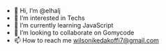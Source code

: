 - 👋 Hi, I’m @elhalj
- 👀 I’m interested in Techs
- 🌱 I’m currently learning JavaScript
- 💞️ I’m looking to collaborate on Gomycode
- 📫 How to reach me wilsonikedakoffi7@gmail.com

<!---
elhalj/elhalj is a ✨ special ✨ repository because its `README.md` (this file) appears on your GitHub profile.
You can click the Preview link to take a look at your changes.
--->

